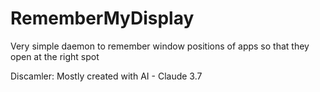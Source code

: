 # RememberMyDisplay
Very simple daemon to remember window positions of apps so that they open at the right spot

Discamler: Mostly created with AI - Claude 3.7
